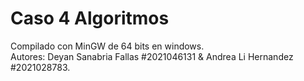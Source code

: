 # Caso 4 Algoritmos

Compilado con MinGW de 64 bits en windows.  
Autores: Deyan Sanabria Fallas #2021046131 & Andrea Li Hernandez #2021028783.  
